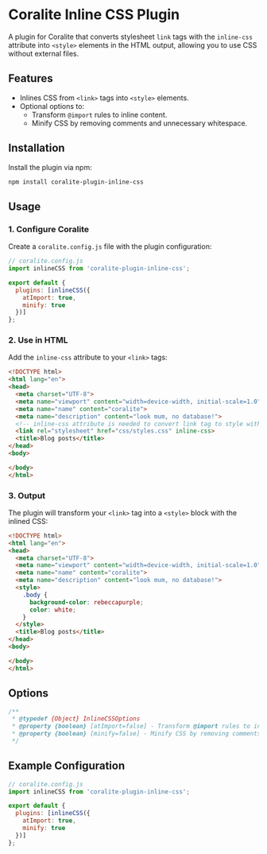 # Coralite Inline CSS Plugin

A plugin for Coralite that converts stylesheet `link` tags with the `inline-css` attribute into `<style>` elements in the HTML output, allowing you to use CSS without external files.

## Features

- Inlines CSS from `<link>` tags into `<style>` elements.
- Optional options to:
  - Transform `@import` rules to inline content.
  - Minify CSS by removing comments and unnecessary whitespace.

## Installation

Install the plugin via npm:

```bash
npm install coralite-plugin-inline-css
```

## Usage

### 1. Configure Coralite

Create a `coralite.config.js` file with the plugin configuration:

```js
// coralite.config.js
import inlineCSS from 'coralite-plugin-inline-css';

export default {
  plugins: [inlineCSS({
    atImport: true,
    minify: true
  })]
};
```

### 2. Use in HTML

Add the `inline-css` attribute to your `<link>` tags:

```html
<!DOCTYPE html>
<html lang="en">
<head>
  <meta charset="UTF-8">
  <meta name="viewport" content="width=device-width, initial-scale=1.0">
  <meta name="name" content="coralite">
  <meta name="description" content="look mum, no database!">
  <!-- inline-css attribute is needed to convert link tag to style with inline css -->
  <link rel="stylesheet" href="css/styles.css" inline-css>
  <title>Blog posts</title>
</head>
<body>

</body>
</html>
```

### 3. Output

The plugin will transform your `<link>` tag into a `<style>` block with the inlined CSS:

```html
<!DOCTYPE html>
<html lang="en">
<head>
  <meta charset="UTF-8">
  <meta name="viewport" content="width=device-width, initial-scale=1.0">
  <meta name="name" content="coralite">
  <meta name="description" content="look mum, no database!">
  <style>
    .body {
      background-color: rebeccapurple;
      color: white;
    }
  </style>
  <title>Blog posts</title>
</head>
<body>

</body>
</html>
```

## Options

```js
/**
 * @typedef {Object} InlineCSSOptions
 * @property {boolean} [atImport=false] - Transform @import rules to inlining content.
 * @property {boolean} [minify=false] - Minify CSS by removing comments and unnecessary whitespace from CSS files.
 */
```

## Example Configuration

```js
// coralite.config.js
import inlineCSS from 'coralite-plugin-inline-css';

export default {
  plugins: [inlineCSS({
    atImport: true,
    minify: true
  })]
};
```